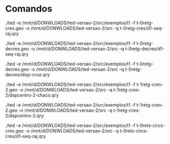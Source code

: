 # Comandos

./ted -e /mnt/d/DONWLOADS/ted-versao-2/src/exemplos/t1 -f t-0retg-cres.geo -o /mnt/d/DONWLOADS/ted-versao-2/src -q t-0retg-cres/d1-seq-raj.qry

./ted -e /mnt/d/DONWLOADS/ted-versao-2/src/exemplos/t1 -f t-0retg-decres.geo -o /mnt/d/DONWLOADS/ted-versao-2/src -q t-0retg-decres/d1-seq-raj.qry

./ted -e /mnt/d/DONWLOADS/ted-versao-2/src/exemplos/t1 -f t-0retg-decres.geo -o /mnt/d/DONWLOADS/ted-versao-2/src -q t-0retg-decres/disp-cruz.qry

./ted -e /mnt/d/DONWLOADS/ted-versao-2/src/exemplos/t1 -f t-1retg-cres-2.geo -o /mnt/d/DONWLOADS/ted-versao-2/src -q t-1retg-cres-2/dspcentro-2-chaco.qry

./ted -e /mnt/d/DONWLOADS/ted-versao-2/src/exemplos/t1 -f t-1retg-cres-2.geo -o /mnt/d/DONWLOADS/ted-versao-2/src -q t-1retg-cres-2/dspcentro-2.qry

./ted -e /mnt/d/DONWLOADS/ted-versao-2/src/exemplos/t1 -f t-0rets-circs-cres.geo -o /mnt/d/DONWLOADS/ted-versao-2/src -q t-0rets-circs-cres/d1-seq-raj.qry

